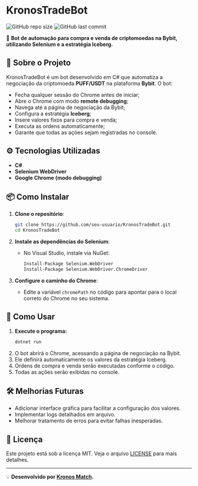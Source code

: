 # KronosTradeBot

![GitHub repo size](https://img.shields.io/github/repo-size/kronosdophp/KronosBybit)
![GitHub last commit](https://img.shields.io/github/last-commit/kronosdophp/KronosBybit)

🚀 **Bot de automação para compra e venda de criptomoedas na Bybit, utilizando Selenium e a estratégia Iceberg.**

## 📌 Sobre o Projeto
KronosTradeBot é um bot desenvolvido em C# que automatiza a negociação da criptomoeda **PUFF/USDT** na plataforma **Bybit**. O bot:
- Fecha qualquer sessão do Chrome antes de iniciar;
- Abre o Chrome com modo **remote debugging**;
- Navega até a página de negociação da Bybit;
- Configura a estratégia **Iceberg**;
- Insere valores fixos para compra e venda;
- Executa as ordens automaticamente;
- Garante que todas as ações sejam registradas no console.

## ⚙️ Tecnologias Utilizadas
- **C#**
- **Selenium WebDriver**
- **Google Chrome (modo debugging)**

## 📦 Como Instalar

1. **Clone o repositório**:
   ```sh
   git clone https://github.com/seu-usuario/KronosTradeBot.git
   cd KronosTradeBot
   ```

2. **Instale as dependências do Selenium**:
   - No Visual Studio, instale via NuGet:
     ```sh
     Install-Package Selenium.WebDriver
     Install-Package Selenium.WebDriver.ChromeDriver
     ```

3. **Configure o caminho do Chrome**:
   - Edite a variável `chromePath` no código para apontar para o local correto do Chrome no seu sistema.

## 🚀 Como Usar

1. **Execute o programa:**
   ```sh
   dotnet run
   ```
2. O bot abrirá o Chrome, acessando a página de negociação na Bybit.
3. Ele definirá automaticamente os valores da estratégia Iceberg.
4. Ordens de compra e venda serão executadas conforme o código.
5. Todas as ações serão exibidas no console.

## 🛠 Melhorias Futuras
- Adicionar interface gráfica para facilitar a configuração dos valores.
- Implementar logs detalhados em arquivo.
- Melhorar tratamento de erros para evitar falhas inesperadas.

## 📜 Licença
Este projeto está sob a licença MIT. Veja o arquivo [LICENSE](LICENSE) para mais detalhes.

---

💡 **Desenvolvido por [Kronos Match](https://github.com/kronosdophp).**

